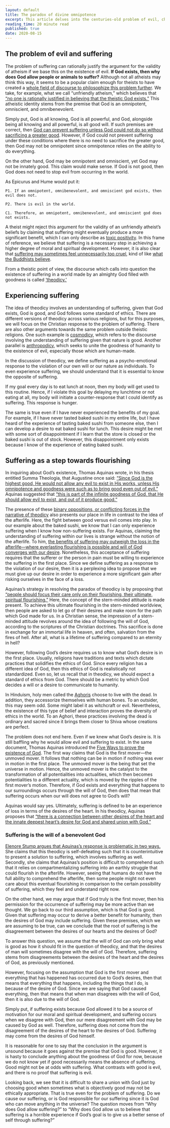 ```yaml
---
layout: default
title: The paradox of divine omnipotence
excerpt: This article delves into the centuries-old problem of evil, challenging monotheists with the paradox of reconciling an omnipotent, omnibenevolent, and omniscient God's existence with the presence of evil. Originating from a college class on faith and reason, it serves as an exploratory analysis that weaves together philosophical arguments and theological perspectives.
reading_time: 20 minute read
published: true
date: 2020-08-15
---
```


## The problem of evil and suffering 

The problem of suffering can rationally justify the argument for the validity of atheism if we base this on the existence of evil. **If God exists, then why does God allow people or animals to suffer?** Although not all atheists may think this way, it seems to be a popular claim enough for theists to have created a [whole field of discourse to philosophize this problem further](https://en.wikipedia.org/wiki/Religious_responses_to_the_problem_of_evil). We take, for example, what we call “unfriendly atheism,” which believes that [“no one is rationally justified in believing that the theistic God exists.”](https://www.jstor.org/stable/20009775) This atheistic identity stems from the premise that God is an omnipotent, omniscient, and omnibenevolent.

Simply put, God is all knowing, God is all powerful, and God, alongside being all knowing and all powerful, is all good will. If such premises are correct, then [God can prevent suffering unless God could not do so without sacrificing a greater good](https://www.jstor.org/stable/20009775). However, if God could not prevent suffering under these conditions where there is no need to sacrifice the greater good, then God may not be omnipotent since omnipotence relies on the ability to do everything.

On the other hand, God may be omnipotent and omniscient, yet God may not be innately good. This claim would make sense. If God is not good, then God does not need to stop evil from occurring in the world.

As Epicurus and Hume would put it:
```
P1. If an omnipotent, omnibenevolent, and omniscient god exists, then evil does not.

P2. There is evil in the world.

C1. Therefore, an omnipotent, omnibenevolent, and omniscient god does not exists.
```

A theist might reject this argument for the validity of an unfriendly atheist’s beliefs by claiming that suffering might eventually produce a more significant benefit, which I can only describe as [toxic positivity](https://en.wikipedia.org/wiki/Toxic_positivity). In this frame of reference, we believe that suffering is a necessary step in achieving a higher degree of moral and spiritual development. However, it is also clear that [suffering may sometimes feel unnecessarily too cruel](https://www.jstor.org/stable/20009775), kind of like [what the Buddhists believe](https://en.wikipedia.org/wiki/Du%E1%B8%A5kha).

From a theistic point of view, the discourse which calls into question the existence of suffering in a world made by an almighty God filled with goodness is called [‘theodicy.’](https://en.wikipedia.org/wiki/Theodicy)

## Experiencing suffering

The idea of theodicy involves an understanding of suffering, given that God exists, God is good, and God follows some standard of ethics. There are different versions of theodicy across various religions, but for this purposes, we will focus on the Christian response to the problem of suffering. There are also other arguments towards the same problem outside theistic religions. One such example is [cosmodicy](https://en.wiktionary.org/wiki/cosmodicy), which refers to the discourse involving the understanding of suffering given that nature is good. Another parallel is [anthropodicy](https://www.jstor.org/stable/1463312), which seeks to unite the goodness of humanity to the existence of evil, especially those which are human-made.

In the discussion of theodicy, we define suffering as a psycho-emotional response to the violation of our own will or our nature as individuals. To even experience suffering, we should understand that it is essential to know the opposite of suffering.

If my goal every day is to eat lunch at noon, then my body will get used to this routine. Hence, if I violate this goal by delaying my lunchtime or not eating at all, my body will initiate a counter-response that I could identify as suffering. This response is hunger.

The same is true even if I have never experienced the benefits of my goal. For example, if I have never tasted baked sushi in my entire life, but I have heard of the experience of tasting baked sushi from someone else, then I can develop a desire to eat baked sushi for lunch. This desire might be met with some sort of disappointment if I learn that the store is closed or the baked sushi is out of stock. However, this disappointment only exists because I know of the experience of eating baked sushi.

## Suffering as a step towards flourishing

In inquiring about God’s existence, Thomas Aquinas wrote, in his thesis entitled Summa Theologia, that Augustine once said: [“Since God is the highest good, He would not allow any evil to exist in His works, unless His omnipotence and goodness were such as to bring good even out of evil.”](https://www.logoslibrary.org/augustine/enchiridion/011.html) Aquinas suggested that [“this is part of the infinite goodness of God, that He should allow evil to exist, and out of it produce good.”](https://www.newadvent.org/summa/1002.htm#article3)

The presence of these [binary oppositions, or conflicting forces in the narrative of theodicy](https://www.taylorfrancis.com/chapters/mono/10.4324/9781315727868-3/narrative-structures-bronwen-thomas) also presents our place in life in contrast to the idea of the afterlife. Here, the fight between good versus evil comes into play. In our example about the baked sushi, we know that I can only experience suffering when I know how non-suffering exists. For Aquinas, claiming the understanding of suffering within our lives is strange without the notion of the afterlife. To him, [the benefits of suffering may outweigh the loss in the afterlife—where everlasting flourishing is possible and will of God converges with our desire](https://doi.org/10.1093/acprof:oso/9780199277421.003.0014). Nonetheless, this acceptance of suffering requires that the sufferer or the person in pain must be willing to experience the suffering in the first place. Since we define suffering as a response to the violation of our desire, then it is a perplexing idea to propose that we must give up our desire in order to experience a more significant gain after risking ourselves in the face of a loss.

Aquinas’s strategy in resolving the paradox of theodicy is by proposing that [“people should focus their care only on their flourishing, their ultimate, spiritual flourishing.”](https://doi.org/10.1093/acprof:oso/9780199277421.003.0014) Here, the concept of the stern-minded attitude is made present. To achieve this ultimate flourishing in the stern-minded worldview, then people are asked to let go of their desires and make room for the path which God made for us. In a Christian sense, the impression of a stern-minded attitude revolves around the idea of following the will of God, according to the scriptures of the Christian doctrines. This sacrifice is done in exchange for an immortal life in heaven, and often, salvation from the fires of hell. After all, what is a lifetime of suffering compared to an eternity in hell?

However, following God’s desire requires us to know what God’s desire is in the first place. Usually, religions have traditions and texts which dictate practices that solidifies the ethics of God. Since every religion has a different idea of God, then this ethics of God is realistically not standardized. Even so, let us recall that in theodicy, we should expect a standard of ethics from God. There should be a metric by which God decides a will or a desire to communicate to humanity.

In Hinduism, holy men called the [Aghoris](https://en.wikipedia.org/wiki/Aghori) choose to live with the dead. In addition, they accessorize themselves with human bones. To an outsider, this may seem odd. Some might label it as witchcraft or evil. Nevertheless, the existence of this type of belief and interaction proves the diversity of ethics in the world. To an Aghori, these practices involving the dead is ordinary and sacred since it brings them closer to Shiva whose creations are perfect.

The problem does not end here. Even if we knew what God’s desire is. It is still baffling why he would allow evil and suffering to exist. In the same document, Thomas Aquinas introduced the [Five Ways to prove the existence of God](https://www.newadvent.org/summa/1002.htm#article3). The first way claims that God is the first mover—the unmoved mover. It follows that nothing can be in motion if nothing was ever in motion in the first place. The unmoved mover is the being that set the universe in motion. Hence, the unmoved mover is the catalyst to the transformation of all potentialities into actualities, which then becomes potentialities to a different actuality, which is moved by the ripples of the first mover’s motion. Therefore, if God exists and everything that happens to our surroundings occurs through the will of God, then does that mean that suffering occurs when our will does not agree to God’s will?

Aquinas would say yes. Ultimately, suffering is defined to be an experience of loss in terms of the desires of the heart. In his theodicy, Aquinas proposes that [“there is a connection between other desires of the heart and the innate deepest heart’s desire for God and shared union with God.”](https://doi.org/10.1093/acprof:oso/9780199277421.003.0014)

### Suffering is the will of a benevolent God

[Elenore Stump argues that Aquinas’s response is problematic in two ways.](https://cct.biola.edu/limits-theodicy-eleonore-stump/) She claims that this theodicy is self-defeating such that it is counterintuitive to present a solution to suffering, which involves suffering as well. Secondly, she claims that Aquinas’s position is difficult to comprehend such that it relies on compartmentalizing suffering into an earthly struggle that could flourish in the afterlife. However, seeing that humans do not have the full ability to comprehend the afterlife, then some people might not even care about this eventual flourishing in comparison to the certain possibility of suffering, which they feel and understand right now.

On the other hand, we may argue that if God truly is the first mover, then his permission for the occurrence of suffering may be more active than we thought. We go back to our third assumption, which is that God is good. Given that suffering may occur to derive a better benefit for humanity, then the desires of God may include suffering. Given these premises, which we are assuming to be true, can we conclude that the root of suffering is the disagreement between the desires of our hearts and the desires of God?

To answer this question, we assume that the will of God can only bring what is good as how it should fit in the question of theodicy, and that the desires of man will sometimes disagree with the will of God. Therefore, suffering stems from disagreements between the desires of the heart and the desires of God, as previously mentioned.

However, focusing on the assumption that God is the first mover and everything that has happened has occurred due to God’s desires, then that means that everything that happens, including the things that I do, is because of the desire of God. Since we are saying that God caused everything, then that means that when man disagrees with the will of God, then it is also due to the will of God.

Simply put, if suffering exists because God allowed it to be a source of motivation for our moral and spiritual development, and suffering occurs when we disagree with God, then our mere disagreement with God may be caused by God as well. Therefore, suffering does not come from the disagreement of the desires of the heart to the desires of God. Suffering may come from the desires of God himself.

It is reasonable for one to say that the conclusion in the argument is unsound because it goes against the premise that God is good. However, it is hasty to conclude anything about the goodness of God for now, because we do not know yet if good necessarily means the absence of suffering. Good might not be at odds with suffering. What contrasts with good is evil, and there is no proof that suffering is evil.

Looking back, we see that it is difficult to share a union with God just by choosing good when sometimes what is objectively good may not be ethically appropriate. That is true even for the problem of suffering. Do we cause our suffering, or is God responsible for our suffering since it is God who can move anything in the universe? The question moves from “Why does God allow suffering?” to “Why does God allow us to believe that suffering is a horrible experience if God’s goal is to give us a better sense of self through suffering?”